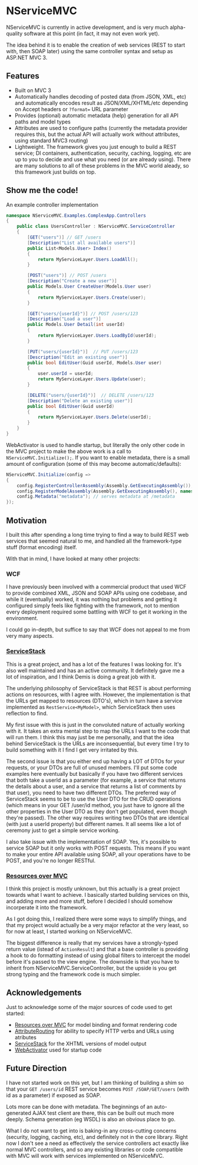 NServiceMVC
===========

NServiceMVC is currently in active development, and is very much alpha-quality software at this point (in fact, it may not even work yet).

The idea behind it is to enable the creation of web services (REST to start with, then SOAP later) using the same controller syntax and setup as ASP.NET MVC 3.

Features
--------

 * Built on MVC 3
 * Automatically handles decoding of posted data (from JSON, XML, etc) and automatically encodes result as JSON/XML/XHTML/etc depending on Accept headers or `?format=` URL parameter
 * Provides (optional) automatic metadata (help) generation for all API paths and model types
 * Attributes are used to configure paths (currently the metadata provider requires this, but the actual API will actually work without attributes, using standard MVC3 routing)
 * Lightweight. The framework gives you just enough to build a REST service; DI containers, authentication, security, caching, logging, etc are up to you to decide and use what you need (or are already using). There are many solutions to all of these problems in the MVC world aleady, so this framework just builds on top.

Show me the code! 
-----------------

An example controller implementation 

```csharp
namespace NServiceMVC.Examples.ComplexApp.Controllers
{
    public class UsersController : NServiceMVC.ServiceController
    {
        [GET("users")] // GET /users
        [Description("List all available users")]
        public List<Models.User> Index()
        {
			return MyServiceLayer.Users.LoadAll();
        }

        [POST("users")] // POST /users
        [Description("Create a new user")]
        public Models.User CreateUser(Models.User user)
        {
            return MyServiceLayer.Users.Create(user);
        }

        [GET("users/{userId}")] // POST /users/123
        [Description("Load a user")]
        public Models.User Detail(int userId)
        {
            return MyServiceLayer.Users.LoadById(userId);
        }

        [PUT("users/{userId}")]  // PUT /users/123
        [Description("Edit an existing user")]
        public bool EditUser(Guid userId, Models.User user)
        {
            user.userId = userId; 
            return MyServiceLayer.Users.Update(user);
        }

        [DELETE("users/{userId}")]  // DELETE /users/123
        [Description("Delete an existing user")]
        public bool EditUser(Guid userId)
        {
            return MyServiceLayer.Users.Delete(userId);
        }
    }
}
```

WebActivator is used to handle startup, but literally the only other code in the MVC project to make the above work is a call to `NServiceMVC.Initialize();`. If you want to enable metadata, there is a small amount of configuration (some of this may become automatic/defaults):

```csharp
NServiceMVC.Initialize(config =>
{
	config.RegisterControllerAssembly(Assembly.GetExecutingAssembly()); 
	config.RegisterModelAssembly(Assembly.GetExecutingAssembly(), namespace:"NServiceMVC.Examples.Models"); 
	config.Metadata("metadata"); // serves metadata at /metadata 
});
```

Motivation
----------

I built this after spending a long time trying to find a way to build REST web services that seemed natural to me, and handled all the framework-type stuff (format encoding) itself. 

With that in mind, I have looked at many other projects:
 
### WCF

I have previously been involved with a commercial product that used WCF to provide combined XML, JSON and SOAP APIs using one codebase, and while it (eventually) worked, it was nothing but problems and getting it configured simply feels like fighting with the framework, not to mention every deployment required some battling with WCF to get it working in the environment. 

I could go in-depth, but suffice to say that WCF does not appeal to me from very many aspects.

### [ServiceStack](http://www.servicestack.net)

This is a great project, and has a lot of the features I was looking for. It's also well maintained and has an active community. It definitely gave me a lot of inspiration, and I think Demis is doing a great job with it.

The underlying philosophy of ServiceStack is that REST is about performing actions on resources, with I agree with. However, the implementation is that the URLs get mapped to resources (DTO's), which in turn have a service implemented as `RestService<MyModel>`, which ServiceStack then uses reflection to find.

My first issue with this is just in the convoluted nature of actually working with it. It takes an extra mental step to map the URLs I want to the code that will run them. I think this may just be me personally, and that the idea behind ServiceStack is the URLs are inconsequential, but every time I try to build something with it I find I get very irritated by this.

The second issue is that you either end up having a LOT of DTOs for your requests, or your DTOs are full of unused members. I'll put some code examples here eventually but basically if you have two different services that both take a userId as a parameter (for example, a service that returns the details about a user, and a service that returns a list of comments by that user), you need to have two different DTOs. The preferred way of ServiceStack seems to be to use the User DTO for the CRUD operations (which means in your GET /user/id method, you just have to ignore all the other properties in the User DTO as they don't get populated, even though they're passed). The other way requires writing two DTOs that are identical (with just a userId property) but different names. It all seems like a lot of ceremony just to get a simple service working.

I also take issue with the implementation of SOAP. Yes, it's possible to service SOAP but it only works with POST requests. This means if you want to make your entire API available using SOAP, all your operations have to be POST, and you're no longer RESTful. 

### [Resources over MVC](http://rom.codeplex.com/)

I think this project is mostly unknown, but this actually is a great project towards what I want to achieve. I basically started building services on this, and adding more and more stuff, before I decided I should somehow incorperate it into the framework. 

As I got doing this, I realized there were some ways to simplify things, and that my project would actually be a very major refactor at the very least, so for now at least, I started working on NServiceMVC. 

The biggest difference is really that my services have a strongly-typed return value (istead of `ActionResult`) and that a base controller is providing a hook to do formatting instead of using global filters to intercept the model before it's passed to the view engine. The downside is that you have to inherit from NServiceMVC.ServiceController, but the upside is you get strong typing and the framework code is much simpler.

Acknowledgements
----------------

Just to acknowledge some of the major sources of code used to get started:

 * [Resources over MVC](http://rom.codeplex.com/) for model binding and format rendering code 
 * [AttributeRouting](https://github.com/mccalltd/AttributeRouting) for ability to specify HTTP verbs and URLs using atributes
 * [ServiceStack](http://www.servicestack.net) for the XHTML versions of model output
 * [WebActivator](https://bitbucket.org/davidebbo/webactivator) used for startup code
 
Future Direction
----------------

I have not started work on this yet, but I am thinking of building a shim so that your `GET /users/id` REST service becomes `POST /SOAP/GET/users` (with id as a parameter) if exposed as SOAP.

Lots more can be done with metadata. The beginnings of an auto-generated AJAX test client are there, this can be built out much more deeply. Schema generation (eg WSDL) is also an obvious place to go. 
 
What I do not want to get into is baking-in any cross-cutting concerns (security, logging, caching, etc), and definitely not in the core library. Right now I don't see a need as effectively the service controllers act exactly like normal MVC controllers, and so any existing libraries or code compatible with MVC will work with services implemented on NServiceMVC. 

